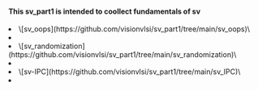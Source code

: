 #### This sv_part1 is intended to coollect fundamentals of sv



<li> \[sv_oops](https://github.com/visionvlsi/sv_part1/tree/main/sv_oops)\  <li/>
<br/>
<li> \[sv_randomization](https://github.com/visionvlsi/sv_part1/tree/main/sv_randomization)\   <li/>
<br/>
<li> \[sv-IPC](https://github.com/visionvlsi/sv_part1/tree/main/sv_IPC)\   <li/>

